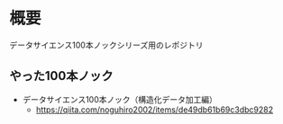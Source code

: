 # 概要
データサイエンス100本ノックシリーズ用のレポジトリ

## やった100本ノック
- データサイエンス100本ノック（構造化データ加工編）
  - https://qiita.com/noguhiro2002/items/de49db61b69c3dbc9282
